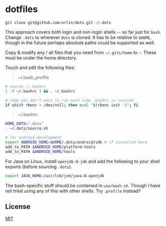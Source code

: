 # dotfiles

`git clone git@github.com:orlin/dots.git ~/.dots`

This approach covers both login and non-login shells -- so far just for `bash`.
Change `.dots` to wherever `dots` is cloned.  It has to be relative to `$HOME`,
though in the future perhaps absolute paths could be supported as well.

Copy & modify any / all files that you need from `~/.gits/home` to `~`.
These must be under the home directory.

Touch and edit the following files:

> ~/.bash_profile

```bash
# source ~/.bashrc
[ -f ~/.bashrc ] && . ~/.bashrc

# code you don't want to run each time .bashrc is sourced
if which rbenv > /dev/null; then eval "$(rbenv init -)"; fi
```

> ~/.bashrc

```bash
HOME_DOTS=".dots"
. ~/.dots/source.sh

# for android development
export ANDROID_HOME=$HOME/.dots/android/sdk # if installed here
add_to_PATH $ANDROID_HOME/platform-tools
add_to_PATH $ANDROID_HOME/tools
```

For Java on Linux, install `openjdk-8-jdk` and add the following to your shell exports (before sourcing `.dots`).

```bash
export JAVA_HOME=/usr/lib/jvm/java-8-openjdk
```

The bash-specific stuff should be contained in `use/bash.sh`.
Though I have not tried using any of this with other shells.
Try `.profile` instead?

## License

[MIT](http://orlin.mit-license.org)
